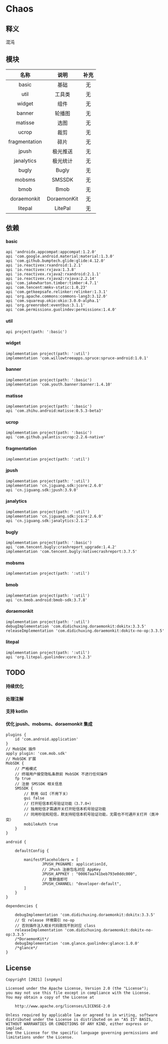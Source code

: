 # Chaos
## 释义
混沌
## 模块
| 名称 | 说明 | 补充 |
|:-:|:-:|:-:|
| basic | 基础 | 无 |
| util | 工具类 | 无 |
| widget | 组件 | 无 |
| banner | 轮播图 | 无 |
| matisse | 选图 | 无 |
| ucrop | 裁剪 | 无 |
| fragmentation | 碎片 | 无 |
| jpush | 极光推送 | 无 |
| janalytics | 极光统计 | 无 |
| bugly | Bugly | 无 |
| mobsms | SMSSDK | 无 |
| bmob | Bmob | 无 |
| doraemonkit | DoraemonKit | 无 |
| litepal | LitePal | 无 |
## 依赖
#### basic
```
api 'androidx.appcompat:appcompat:1.2.0'
api 'com.google.android.material:material:1.3.0'
api 'com.github.bumptech.glide:glide:4.12.0'
api 'io.reactivex:rxandroid:1.2.1'
api 'io.reactivex:rxjava:1.3.8'
api 'io.reactivex.rxjava2:rxandroid:2.1.1'
api 'io.reactivex.rxjava2:rxjava:2.2.14'
api 'com.jakewharton.timber:timber:4.7.1'
api 'com.tencent:mmkv-static:1.0.23'
api 'com.getkeepsafe.relinker:relinker:1.3.1'
api 'org.apache.commons:commons-lang3:3.12.0'
api 'com.squareup.okio:okio:3.0.0-alpha.1'
api 'org.greenrobot:eventbus:3.1.1'
api 'com.permissionx.guolindev:permissionx:1.4.0'
```
#### util
```
api project(path: ':basic')
```
#### widget
```
implementation project(path: ':util')
implementation 'com.willowtreeapps.spruce:spruce-android:1.0.1'
```
#### banner
```
implementation project(path: ':basic')
implementation 'com.youth.banner:banner:1.4.10'
```
#### matisse
```
implementation project(path: ':basic')
api 'com.zhihu.android:matisse:0.5.3-beta3'
```
#### ucrop
```
implementation project(path: ':basic')
api 'com.github.yalantis:ucrop:2.2.6-native'
```
#### fragmentation
```
implementation project(path: ':util')
```
#### jpush
```
implementation project(path: ':util')
implementation 'cn.jiguang.sdk:jcore:2.6.0'
api 'cn.jiguang.sdk:jpush:3.9.0'
```
#### janalytics
```
implementation project(path: ':util')
implementation 'cn.jiguang.sdk:jcore:2.6.0'
api 'cn.jiguang.sdk:janalytics:2.1.2'
```
#### bugly
```
implementation project(path: ':basic')
api 'com.tencent.bugly:crashreport_upgrade:1.4.2'
implementation 'com.tencent.bugly:nativecrashreport:3.7.5'
```
#### mobsms
```
implementation project(path: ':util')
```
#### bmob
```
implementation project(path: ':util')
api 'cn.bmob.android:bmob-sdk:3.7.8'
```
#### doraemonkit
```
implementation project(path: ':util')
debugImplementation 'com.didichuxing.doraemonkit:dokitx:3.3.5'
releaseImplementation 'com.didichuxing.doraemonkit:dokitx-no-op:3.3.5'
```
#### litepal
```
implementation project(path: ':util')
api 'org.litepal.guolindev:core:3.2.3'
```
## TODO
#### 持续优化
#### 处理注解
#### 支持 kotlin
#### 优化 jpush、mobsms、doraemonkit 集成
```
plugins {
    id 'com.android.application'
}
// MobSDK 插件
apply plugin: 'com.mob.sdk'
// MobSDK 扩展
MobSDK {
    // 严格模式
    // 终端用户接受隐私条款前 MobSDK 不进行任何操作
    fp true
    // 注册 SMSSDK 相关信息
    SMSSDK {
        // 默用 GUI（不用下关）
        gui false
        // 打开短信本机号验证功能（3.7.0+）
        // 独用短信才需通开关打开短信本机号验证功能
        // 同用秒验和短信，默支持短信本机号验证功能，无需也不可通开关打开（类冲突）
        mobileAuth true
    }
}

android {

    defaultConfig {

        manifestPlaceholders = [
                JPUSH_PKGNAME: applicationId,
                // JPush 注册包名对应 AppKey
                JPUSH_APPKEY : "00067aa741beb793e0ddc000",
                // 暂默值即可
                JPUSH_CHANNEL: "developer-default",
        ]
    }
}

dependencies {

    debugImplementation 'com.didichuxing.doraemonkit:dokitx:3.3.5'
    // 仅 release 环境需引 no-op
    // 否则插件注入相关代码致找不到对应 class
    releaseImplementation 'com.didichuxing.doraemonkit:dokitx-no-op:3.3.5'
    /*DoraemonKit*/
    debugImplementation 'com.glance.guolindev:glance:1.0.0'
    /*glance*/
}
```
## License
```
Copyright [2021] [snpmyn]

Licensed under the Apache License, Version 2.0 (the "License");
you may not use this file except in compliance with the License.
You may obtain a copy of the License at

    http://www.apache.org/licenses/LICENSE-2.0

Unless required by applicable law or agreed to in writing, software
distributed under the License is distributed on an "AS IS" BASIS,
WITHOUT WARRANTIES OR CONDITIONS OF ANY KIND, either express or implied.
See the License for the specific language governing permissions and
limitations under the License.
```